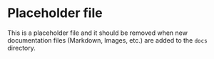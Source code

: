 # Placeholder file

This is a placeholder file and it should be removed when new documentation files (Markdown, Images, etc.) are added to the `docs` directory.
